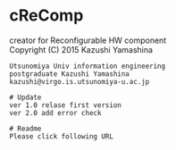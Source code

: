 # cReComp
creator for Reconfigurable HW component  
Copyright (C) 2015 Kazushi Yamashina  
  
~~~~
Utsunomiya Univ information engineering  
postgraduate Kazushi Yamashina  
kazushi@virgo.is.utsunomiya-u.ac.jp  
  
# Update
ver 1.0 relase first version
ver 2.0 add error check

# Readme
Please click following URL